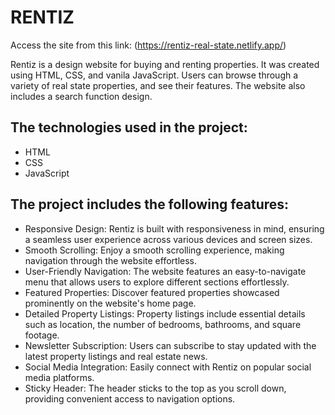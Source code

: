 # RENTIZ

Access the site from this link: (https://rentiz-real-state.netlify.app/)

Rentiz is a design website for buying and renting properties. It was created using HTML, CSS, and vanila JavaScript. Users can browse through a variety of real state properties, and see their features. The website also includes a search function design.

## The technologies used in the project:

- HTML
- CSS
- JavaScript

## The project includes the following features:

- Responsive Design: Rentiz is built with responsiveness in mind, ensuring a seamless user experience across various devices and screen sizes.
- Smooth Scrolling: Enjoy a smooth scrolling experience, making navigation through the website effortless.
- User-Friendly Navigation: The website features an easy-to-navigate menu that allows users to explore different sections effortlessly.
- Featured Properties: Discover featured properties showcased prominently on the website's home page.
- Detailed Property Listings: Property listings include essential details such as location, the number of bedrooms, bathrooms, and square footage.
- Newsletter Subscription: Users can subscribe to stay updated with the latest property listings and real estate news.
- Social Media Integration: Easily connect with Rentiz on popular social media platforms.
- Sticky Header: The header sticks to the top as you scroll down, providing convenient access to navigation options.

